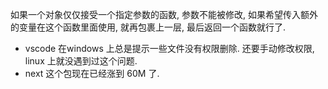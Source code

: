 如果一个对象仅仅接受一个指定参数的函数, 参数不能被修改, 如果希望传入额外的变量在这个函数里面使用, 就再包裹上一层, 最后返回一个函数就行了. 

* vscode 在windows 上总是提示一些文件没有权限删除. 还要手动修改权限, linux 上就没遇到过这个问题.
* next 这个包现在已经涨到 60M 了.